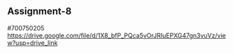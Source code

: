 ## Assignment-8
#700750205
https://drive.google.com/file/d/1X8_bfP_PQca5vOrJRIuEPXG47gn3vuVz/view?usp=drive_link
